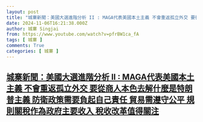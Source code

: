 ```yaml
---
layout: post
title: "城寨新聞：美國大選進階分析 II : MAGA代表美國本土主義 不會重返孤立外交 要從商人本色去解什麼是特朗普主義 防衛政策需要負起自己責任 貿易需遵守公平 規則關稅作為政府主要收入 稅收改革值得關注"
date: 2024-11-06T16:21:38.000Z
author: 城寨 Singjai
from: https://www.youtube.com/watch?v=pfrBW1ca_fA
tags: [ 城寨 ]
comments: True
categories: [ 城寨 ]
---
```

<!--1730910098000-->
[城寨新聞：美國大選進階分析 II : MAGA代表美國本土主義 不會重返孤立外交 要從商人本色去解什麼是特朗普主義 防衛政策需要負起自己責任 貿易需遵守公平 規則關稅作為政府主要收入 稅收改革值得關注](https://www.youtube.com/watch?v=pfrBW1ca_fA)
------

<div>

</div>
